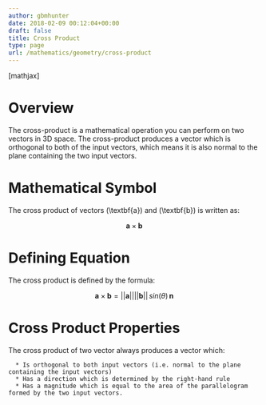 ```yaml
---
author: gbmhunter
date: 2018-02-09 00:12:04+00:00
draft: false
title: Cross Product
type: page
url: /mathematics/geometry/cross-product
---
```


[mathjax]




# Overview




The cross-product is a mathematical operation you can perform on two vectors in 3D space. The cross-product produces a vector which is orthogonal to both of the input vectors, which means it is also normal to the plane containing the two input vectors.




# Mathematical Symbol




The cross product of vectors \(\textbf{a}\) and \(\textbf{b}\) is written as:




$$ \textbf{a} \times \textbf{b} $$




# Defining Equation




The cross product is defined by the formula:




$$ \textbf{a} \times \textbf{b} = ||\textbf{a}|| ||\textbf{b}|| \, sin (\theta) \, \textbf{n} $$




# Cross Product Properties




The cross product of two vector always produces a vector which:





	  * Is orthogonal to both input vectors (i.e. normal to the plane containing the input vectors)
	  * Has a direction which is determined by the right-hand rule
	  * Has a magnitude which is equal to the area of the parallelogram formed by the two input vectors.


